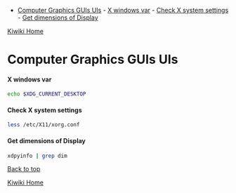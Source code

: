 - [Computer Graphics GUIs UIs](#computer-graphics-guis-uis)
      - [X windows var](#x-windows-var)
      - [Check X system settings](#check-x-system-settings)
      - [Get dimensions of Display](#get-dimensions-of-display)

[Kiwiki Home](/../../)
# Computer Graphics GUIs UIs

#### X windows var

```bash
echo $XDG_CURRENT_DESKTOP
```

#### Check X system settings
```bash
less /etc/X11/xorg.conf
```

#### Get dimensions of Display

```bash
xdpyinfo | grep dim
```
[Back to top](#)

[Kiwiki Home](/../../)